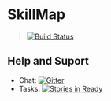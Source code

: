 # SkillMap
> [![Build Status](https://travis-ci.org/CWISoftware/SkillMap.svg)](https://travis-ci.org/CWISoftware/SkillMap)

## Help and Suport
* Chat: [![Gitter](https://badges.gitter.im/Join%20Chat.svg)](https://gitter.im/CWISoftware/SkillMap?utm_source=badge&utm_medium=badge&utm_campaign=pr-badge&utm_content=body_badge)
* Tasks: [![Stories in Ready](https://badge.waffle.io/CWISoftware/SkillMap.png?label=ready&title=Ready)](https://waffle.io/CWISoftware/SkillMap)
